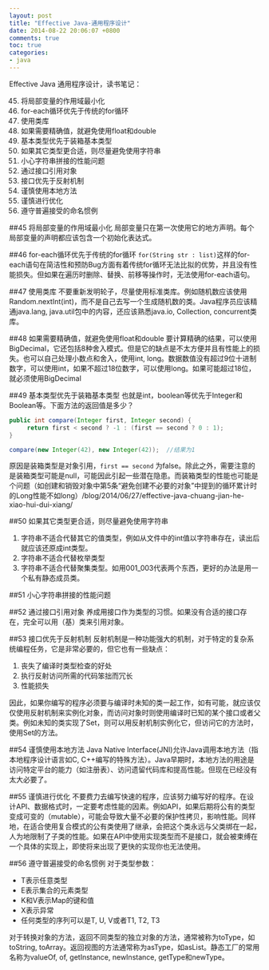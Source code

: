 ```yaml
---
layout: post
title: "Effective Java-通用程序设计"
date: 2014-08-22 20:06:07 +0800
comments: true
toc: true
categories: 
- java
---
```

Effective Java 通用程序设计，读书笔记：

45. 将局部变量的作用域最小化
46. for-each循环优先于传统的for循环
47. 使用类库
48. 如果需要精确值，就避免使用float和double
49. 基本类型优先于装箱基本类型
50. 如果其它类型更合适，则尽量避免使用字符串
51. 小心字符串拼接的性能问题
52. 通过接口引用对象
53. 接口优先于反射机制
54. 谨慎使用本地方法
55. 谨慎进行优化
56. 遵守普遍接受的命名惯例

<!--more-->

##45 将局部变量的作用域最小化
局部变量只在第一次使用它的地方声明。每个局部变量的声明都应该包含一个初始化表达式。

##46 for-each循环优先于传统的for循环
`for(String str : list)`这样的for-each语句在简洁性和预防Bug方面有着传统for循环无法比拟的优势，并且没有性能损失。但如果在遍历时删除、替换、前移等操作时，无法使用for-each语句。

##47 使用类库
不要重新发明轮子，尽量使用标准类库。例如随机数应该使用Random.nextInt(int)，而不是自己去写一个生成随机数的类。Java程序员应该精通java.lang, java.util包中的内容，还应该熟悉java.io, Collection, concurrent类库。

##48 如果需要精确值，就避免使用float和double
要计算精确的结果，可以使用BigDecimal，它还包括8种舍入模式。但是它的缺点是不太方便并且有性能上的损失。也可以自己处理小数点和舍入，使用int, long。数据数值没有超过9位十进制数字，可以使用int，如果不超过18位数字，可以使用long。如果可能超过18位，就必须使用BigDecimal

##49 基本类型优先于装箱基本类型
也就是int，boolean等优先于Integer和Boolean等。下面方法的返回值是多少？

```java
public int compare(Integer first, Integer second) {
     return first < second ? -1 : (first == second ? 0 : 1);
}

compare(new Integer(42), new Integer(42));  //结果为1
```

原因是装箱类型是对象引用，`first == second` 为false。除此之外，需要注意的是装箱类型可能是null，可能因此引起一些潜在隐患。而装箱类型的性能也可能是个问题（如创建和销毁对象中第5条“避免创建不必要的对象”中提到的循环累计时的Long性能不如long）/blog/2014/06/27/effective-java-chuang-jian-he-xiao-hui-dui-xiang/

##50 如果其它类型更合适，则尽量避免使用字符串
1. 字符串不适合代替其它的值类型，例如从文件中的int值以字符串存在，读出后就应该还原成int类型。
2. 字符串不适合代替枚举类型
3. 字符串不适合代替聚集类型。如用001_003代表两个东西，更好的办法是用一个私有静态成员类。

##51 小心字符串拼接的性能问题

##52 通过接口引用对象
养成用接口作为类型的习惯。如果没有合适的接口存在，完全可以用（基）类来引用对象。

##53 接口优先于反射机制
反射机制是一种功能强大的机制，对于特定的复杂系统编程任务，它是非常必要的，但它也有一些缺点：

1. 丧失了编译时类型检查的好处
2. 执行反射访问所需的代码笨拙而冗长
3. 性能损失

因此，如果你编写的程序必须要与编译时未知的类一起工作，如有可能，就应该仅仅使用反射机制来实例化对象，而访问对象时则使用编译时已知的某个接口或者父类。例如未知的类实现了Set，则可以用反射机制实例化它，但访问它的方法时，使用Set的方法。

##54 谨慎使用本地方法
Java Native Interface(JNI)允许Java调用本地方法（指本地程序设计语言如C, C++编写的特殊方法）。Java早期时，本地方法的用途是访问特定平台的能力（如注册表）、访问遗留代码库和提高性能。但现在已经没有太大必要了。

##55 谨慎进行优化
不要费力去编写快速的程序，应该努力编写好的程序。在设计API、数据格式时，一定要考虑性能的因素。例如API，如果后期将公有的类型变成可变的（mutable），可能会导致大量不必要的保护性拷贝，影响性能。同样地，在适合使用复合模式的公有类使用了继承，会把这个类永远与父类绑在一起，人为地限制了子类的性能。如果在API中使用实现类型而不是接口，就会被束缚在一个具体的实现上，即使将来出现了更快的实现你也无法使用。

##56 遵守普遍接受的命名惯例
对于类型参数：

* T表示任意类型
* E表示集合的元素类型
* K和V表示Map的键和值
* X表示异常
* 任何类型的序列可以是T, U, V或者T1, T2, T3

对于转换对象的方法，返回不同类型的独立对象的方法，通常被称为toType，如toString, toArray。返回视图的方法通常称为asType，如asList。静态工厂的常用名称为valueOf, of, getInstance, newInstance, getType和newType。

